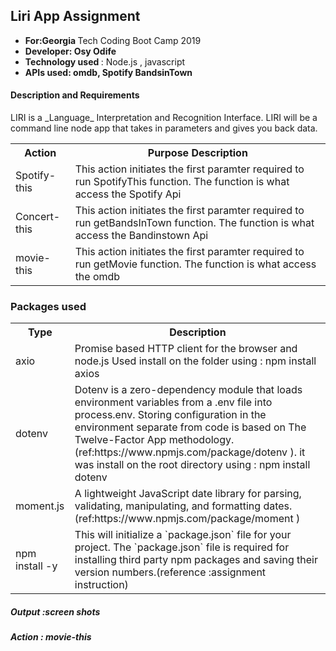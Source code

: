 
<h2> Liri App Assignment</h2>

<ul> 
<li> <b>For:Georgia </b>Tech Coding Boot Camp 2019 </li>
<li><b> Developer: Osy Odife</b> </li>
<li><b> Technology used </b>: Node.js , javascript </li>
<li><b>APIs used: omdb, Spotify BandsinTown</b> </li>



</ul>
<h4> Description and Requirements</h4>
LIRI is a _Language_ Interpretation and Recognition Interface. LIRI will be a command line node app that takes in parameters and gives you back data.

<table>
<tr><th>Action </th> <th>Purpose Description </th></tr>
<tr><td>Spotify-this</td><td> This action initiates the first paramter required to run SpotifyThis function. The function is what access the Spotify Api</td></tr>

<tr><td>Concert-this</td><td> This action initiates the first paramter required to run getBandsInTown function. The function is what access the Bandinstown Api</td></tr>

<tr><td>movie-this</td><td> This action initiates the first paramter required to run getMovie function. The function is what access the omdb</td></tr>



</table>

<h3> Packages used</h4>

<table>
<tr><th>Type </th> <th>Description </th></tr>
<tr><td>axio </td><td> Promise based HTTP client for the browser and node.js Used install on the folder using : npm install axios</td></tr>

<tr><td>dotenv</td><td> Dotenv is a zero-dependency module that loads environment variables from a .env file into process.env. Storing configuration in the environment separate from code is based on The Twelve-Factor App methodology.(ref:https://www.npmjs.com/package/dotenv ). it was install on the root directory using : npm install dotenv</td></tr>

<tr><td>moment.js</td><td> A lightweight JavaScript date library for parsing, validating, manipulating, and formatting dates.(ref:https://www.npmjs.com/package/moment )</td></tr>


<tr><td>npm install -y</td><td> This will initialize a `package.json` file for your project. The `package.json` file is required for installing third party npm packages and saving their version numbers.(reference :assignment instruction)</td></tr>




</table>
<h5> Output :screen shots<h5>
<P>Action : movie-this
<br>
<img src="assets/movie-this.png>
</p>